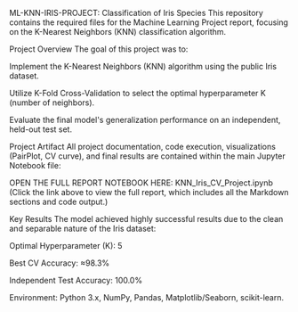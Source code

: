 ML-KNN-IRIS-PROJECT: Classification of Iris Species
This repository contains the required files for the Machine Learning Project report, focusing on the K-Nearest Neighbors (KNN) classification algorithm.

Project Overview
The goal of this project was to:

Implement the K-Nearest Neighbors (KNN) algorithm using the public Iris dataset.

Utilize K-Fold Cross-Validation to select the optimal hyperparameter K (number of neighbors).

Evaluate the final model's generalization performance on an independent, held-out test set.

Project Artifact
All project documentation, code execution, visualizations (PairPlot, CV curve), and final results are contained within the main Jupyter Notebook file:

OPEN THE FULL REPORT NOTEBOOK HERE: KNN_Iris_CV_Project.ipynb
(Click the link above to view the full report, which includes all the Markdown sections and code output.)

Key Results
The model achieved highly successful results due to the clean and separable nature of the Iris dataset:

Optimal Hyperparameter (K): 5

Best CV Accuracy: ≈98.3%

Independent Test Accuracy: 100.0%

Environment: Python 3.x, NumPy, Pandas, Matplotlib/Seaborn, scikit-learn.
